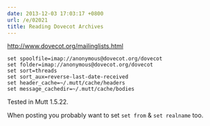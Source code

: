 ```yaml
---
date: 2013-12-03 17:03:17 +0800
url: /e/02021
title: Reading Dovecot Archives
---
```



<http://www.dovecot.org/mailinglists.html>

	set spoolfile=imap://anonymous@dovecot.org/dovecot
	set folder=imap://anonymous@dovecot.org/dovecot
	set sort=threads
	set sort_aux=reverse-last-date-received
	set header_cache=~/.mutt/cache/headers
	set message_cachedir=~/.mutt/cache/bodies

Tested in Mutt 1.5.22.

When posting you probably want to set `set from` & `set realname` too.

